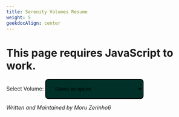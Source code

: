 ```yaml
---
title: Serenity Volumes Resume
weight: 5
geekdocAlign: center
---
```


<style>
.tg {
  border-collapse:collapse;
  border-spacing:0;
}

.tg td {
  border-color: #019d83;
  border-style:solid;
  border-width:1px;
  font-family:Arial, sans-serif;
  font-size:14px;
  overflow: hidden;
  padding:10px 5px;
  word-break:normal;
}

.tg th {
  border-color: #019d83;
  border-style:solid;
  border-width: 2px;
  font-family:Arial, sans-serif;
  font-size:14px;
  font-weight:normal;
  overflow:hidden;
  padding:10px 5px;
  word-break:normal;
  color: white;
  background-color: #00261f;
}
.tg .tg-0pky {
  border-color: #019d83;
  text-align:left;
  vertical-align:top
}
.tg .tg-0lax {
  text-align:left;
  vertical-align:top
}
/* Style the button that is used to open and close the collapsible content */
.collapsible {
  border: solid;
  border-radius: 2px;
  border-color: #019b81;
  background-color: #003129;
  display: flex;
  cursor: pointer;
  padding: 18px;
  width: 100%;
  text-align: center;
  justify-content: center;
  margin-bottom: 20px;
}

.select-volume {
  display: flex;
  flex-direction: row;
  justify-content: center;
  flex-wrap: wrap;
}

/* Style the collapsible content. Note: hidden by default */
.content {
  padding: 0 18px;
  display: none;
  justify-content: center;
  
}

.outer-volume {
  background-color: #00332a;
  width: 95%;
  margin-bottom: 20px;
}

.volume-jacket {
  padding: 10px;
  background-color: #019b81;
  max-width: 276px;
  max-height: 276px;
}

.showcase-image {
  padding: 2px;
  margin-top: 30px;
  background-color: #019b81;
}

.song-details {
  display: flex;
  justify-content: space-around;
  flex-wrap: wrap;
}

.chartlist-div {
  display: flex;
  justify-content: center;
  padding: 10px;
  flex-direction: column;
  align-items: center;
}

.chartlist-expand-button {
  background-color: #004237;
  width: 90%;
}

.mode-content {
  background-color: #004237;
  flex-direction: column;
  position: relative;
  align-items: center;
  justify-content: center;
  border: 3px solid;
  border-width: 2px;
  border-color: #01a085;
  width: 90%;
}

.mode-content:before {
  content: '';
  width: 20px;
	height: 20px;
	background: #00332a;
	border: 2px solid #01a085;
	transform: rotate(45deg);
	position: absolute;
	border-top: 0;
	border-left: 0;
	border-bottom: 0;
	top: -12px;
	left: -13px;
}

.graphic-button {
  margin-left: 10px;
  margin-right: 10px;
  margin-top: 0.5rem;
  margin-bottom: 0.5rem;
  padding-right: 5px;
  padding-left: 5px;
  font-size: 1.25rem;
  display: inline-block;
  border: solid;
  border-color: #01dbb6;
  cursor: pointer;
  background-color: #002e27;
  color: white;
  height: 30px;
}

.chart-section-novice {
  display: flex;
  width: 250px;
  border: 1px solid #0c91d5;
  background-color: #043049;
  flex-direction: column;
  margin-right: 20px;
  margin-left: 20px;
}

.chart-section-easy {
  display: flex;
  width: 250px;
  border: 1px solid  #00d5a5;
  background-color: #004636;
  flex-direction: column;
  margin-right: 20px;
  margin-left: 20px;
}

.chart-section-medium {
  display: flex;
  width: 250px;
  border: 1px solid #d57100;
  background-color: #492500;
  flex-direction: column;
  margin-right: 20px;
  margin-left: 20px;
}

.chart-section-hard {
  display: flex;
  width: 250px;
  border: 1px solid #d50721;
  background-color: #47020b;
  flex-direction: column;
  margin-right: 20px;
  margin-left: 20px;
}

.chart-section-expert {
  display: flex;
  width: 250px;
  border: 1px solid #9406d5;
  background-color: #300249;
  flex-direction: column;
  margin-right: 20px;
  margin-left: 20px;
}

.chart-section-edit {
  display: flex;
  width: 250px;
  border: 1px solid #7f86b9;
  background-color: #2a2c3d;
  flex-direction: column;
  margin-right: 20px;
  margin-left: 20px;
}

.chart-header-section-novice {
  display: flex;
  flex-direction: row;
  justify-content: space-between;
  border: 2px solid #094c6d;
}

.chart-header-section-easy {
  display: flex;
  height: 30%;
  flex-direction: row;
  justify-content: space-between;
  border: 2px solid #046557;
}

.chart-header-section-medium {
  display: flex;
  height: 30%;
  flex-direction: row;
  justify-content: space-between;
  border: 2px solid #57401a;
}

.chart-header-section-hard {
  display: flex;
  height: 30%;
  flex-direction: row;
  justify-content: space-between;
  border: 2px solid #541926;
}

.chart-header-section-expert {
  display: flex;
  height: 30%;
  flex-direction: row;
  justify-content: space-between;
  border: 2px solid #3b186d;
}

.chart-header-section-edit {
  display: flex;
  height: 30%;
  flex-direction: row;
  justify-content: space-between;
  border: 2px solid #33475f;
}

.chart-header-span-section {
  display: flex;
  flex-basis: 70%;
  flex-direction: column; 
  align-items: flex-start;
}

.chart-detail-div-section {
  display: flex;
  flex-direction: column;
  max-height: 273px;
  flex-wrap: wrap;
  padding-right: 20px;
}

.chart-detail-name {
  align-self: start;
  flex-basis: 90%;
}

.chart-detail-name-disabled {
  align-self: start;
  flex-basis: 90%;
  color: #3f4142;
}

.chart-detail-value {
  align-self: end;
}

.chart-detail-value-disabled {
  align-self: end;
  color: #3f4142;
}
</style>

<h1 id="javascriptwarn">This page requires JavaScript to work.</h1>
<label for="volumeSelect">Select Volume:</label>

<select name="volumes" id="volumeSelect" style="min-width: 260px; width: 30%; padding: 16px 20px; border-color: #019b81; border: solid; border-width: 2px; border-radius: 8px; background-color: #003028;">
    <option value="">Select an option</option>
</select>

<div id="contentHolder">
</div>

_Written and Maintained by Moru Zerinho6_

<script>
const warn = document.getElementById('javascriptwarn')

warn.remove()
const volumeSelect = document.getElementById('volumeSelect')
const contentHolder = document.getElementById('contentHolder')
const dbURL = document.documentURI.split('meta')[0] + 'meta/serenity_db.json'

const authorsToString = (authors) => {
  return Array.isArray(authors) ? authors.join(', ') : authors
}

const properGraphicTypeString = (graphicType) => {
  if (graphicType.toLowerCase() === 'bga') {
    return 'BGA'
  }

  if (graphicType.toLowerCase() === 'banner') {
    return 'Banner'
  }

  if (graphicType.toLowerCase() === 'background') {
    return 'Background'
  }

  return 'Jacket'
}

const main = async () => {
  const req = await fetch(dbURL)

  if (req.status !== 200) {
    console.error('Failed to get serenity data. Retrying.')
    main()
  }

  const serenityDb = await req.json()

  if (!serenityDb) {
    alert(
      'Could not load serenity data, try reloading the page or contact the OutFox Team.'
    )
    return
  }

  const volumeSelected = (volumeIndex) => {
    contentHolder.innerHTML = ''

    const volume = serenityDb.volumes[volumeIndex]
    const volumeDiv = document.createElement('div')
    const volumeTitleHeading = document.createElement('h1')

    volumeTitleHeading.innerText = volume.title

    const volumeIntroDiv = document.createElement('div')
    const volumeJacketImg = document.createElement('img')

    volumeJacketImg.setAttribute('class', 'volume-jacket')
    volumeJacketImg.src = volume.graphics.jacket.link

    const volumeDescriptionDiv = document.createElement('div')
    const volumeDescriptionP = document.createElement('p')

    volumeDescriptionP.innerHTML = volume.description

    volumeDescriptionDiv.appendChild(volumeDescriptionP)
    volumeIntroDiv.appendChild(volumeJacketImg)
    volumeIntroDiv.appendChild(volumeDescriptionDiv)

    const volumeSongsHeading = document.createElement('h2')
    volumeSongsHeading.innerText = 'Songs'

    volumeDiv.appendChild(volumeTitleHeading)
    volumeDiv.appendChild(volumeIntroDiv)
    volumeDiv.appendChild(volumeSongsHeading)

    volume.songs.forEach((song, songIndex) => {
      const songExpandButton = document.createElement('button')
      songExpandButton.type = 'button'
      songExpandButton.setAttribute('class', 'collapsible')
      songExpandButton.innerHTML = song.title

      const songResumeDiv = document.createElement('div')
      songResumeDiv.setAttribute('class', 'content')

      const outerVolumeDiv = document.createElement('div')
      outerVolumeDiv.setAttribute('class', 'outer-volume')

      const showcaseDiv = document.createElement('div')
      showcaseDiv.id = `showcaseDiv-${songIndex}`

      const songShowcaseImage = document.createElement('img')
      songShowcaseImage.setAttribute('class', 'showcase-image')
      songShowcaseImage.src = song.graphics?.background?.link
        ? song.graphics.background.link
        : volume.graphics.background.link

      const songGraphicTypes = song.graphics ? Object.keys(song.graphics) : []
      const attributionP = document.createElement('p')
      attributionP.setAttribute('style', 'padding: 3px; color: white;')
      attributionP.setAttribute('id', `graphicAttribution-${songIndex}`)

      if (songGraphicTypes.includes('background')) {
        attributionP.innerText = `Background by ${authorsToString(
          song.graphics.background.author
        )} licensed under ${authorsToString(song.graphics.background.license) || 'a not specified license'}`
      } else {
        attributionP.innerText = `This song has no graphics yet, it is for now falling under background fallback graphic by ${volume.graphics.background.author} licensed under ${volume.graphics.background.license}.`
      }

      showcaseDiv.appendChild(songShowcaseImage)
      outerVolumeDiv.appendChild(attributionP)

      const graphicTypesDiv = document.createElement('div')
      graphicTypesDiv.setAttribute('style', 'padding-bottom: 5px;')

      songGraphicTypes.forEach((graphicType) => {
        if (!song.graphics[graphicType]) return

        const graphicSpan = document.createElement('span')
        graphicSpan.setAttribute('class', 'graphic-button')
        graphicSpan.setAttribute('id', graphicType)

        graphicSpan.onclick = (event) => {
          const showcaseDiv = document.getElementById(`showcaseDiv-${songIndex}`)
          const attributionText = document.getElementById(`graphicAttribution-${songIndex}`)
          console.log(event.target)
          const type = event.target.tagName.toLowerCase() === 'span' ? event.target.id : event.target.parentElement.id
          // It's possible to hit either the span or a element.

          showcaseDiv.innerHTML = ''

          if (
            song.graphics[type].link &&
            song.graphics[type].link.includes('.mp4')
          ) {
            const videoElem = document.createElement('video')
            const sourceElem = document.createElement('source')

            sourceElem.src = song.graphics[type].link

            videoElem.setAttribute('autoplay', '')
            videoElem.setAttribute('class', 'showcase-image')
            videoElem.appendChild(sourceElem)
            showcaseDiv.appendChild(videoElem)
          } else {
            const imgElem = document.createElement('img')
            imgElem.setAttribute('class', 'showcase-image')
            imgElem.src = song.graphics[type].link

            showcaseDiv.appendChild(imgElem)
          }

          attributionText.innerText = `${properGraphicTypeString(
            type
          )} by ${authorsToString(
            song.graphics[type].author
          )} under ${authorsToString(song.graphics[type].license)}`
        }

        const graphicAnchor = document.createElement('a')
        graphicAnchor.setAttribute('class', 'gdoc-button__link')
        graphicAnchor.innerText = properGraphicTypeString(graphicType)

        graphicSpan.appendChild(graphicAnchor)
        graphicTypesDiv.appendChild(graphicSpan)
      })

      /*
       * This is where I would put my song preview
       *
       *
       * If I had any.
       */

      const songDetailsDiv = document.createElement('div')
      songDetailsDiv.id = 'details'
      songDetailsDiv.setAttribute('class', 'song-details')

      const authorDetailDiv = document.createElement('div')
      const authorHeading = document.createElement('h3')
      const authorNameP = document.createElement('p')
      authorDetailDiv.setAttribute('style', 'padding-left: 10px; padding-right: 10px; color: white;')
      authorHeading.innerText = 'Author'
      authorNameP.innerText = authorsToString(song.music_authors)
      authorDetailDiv.appendChild(authorHeading)
      authorDetailDiv.appendChild(authorNameP)

      const bpmDetailDiv = document.createElement('div')
      const bpmHeading = document.createElement('h3')
      const bpmCountP = document.createElement('p')
      bpmDetailDiv.setAttribute('style', 'padding-left: 10px; padding-right: 10px; color: white;')
      bpmHeading.innerText = 'BPM'
      bpmCountP.innerText = Array.isArray(song.bpm) ? song.bpm.join('-') : song.bpm
      bpmDetailDiv.appendChild(bpmHeading)
      bpmDetailDiv.appendChild(bpmCountP)

      const chartsDetailDiv = document.createElement('div')
      const chartsHeading = document.createElement('h3')
      const chartsCountP = document.createElement('p')
      chartsDetailDiv.setAttribute('style', 'padding-left: 10px; padding-right: 10px; color: white;')
      chartsHeading.innerText = 'Chart Count'

      let chartCount = 0
      const chartModes = Object.keys(song.charts)

      if (chartModes.length > 0) {
        chartModes.forEach((modeName) => {
          const modeStyles = Object.keys(song.charts[modeName])
          modeStyles.forEach((styleName) => {
            chartCount += song.charts[modeName][styleName].length
          })
        })

        chartsCountP.innerText = chartCount
      } else {
        chartsCountP.innerText = 'No charts yet.'
      }

      chartsDetailDiv.appendChild(chartsHeading)
      chartsDetailDiv.appendChild(chartsCountP)

      const licenseDetailDiv = document.createElement('div')
      const licenseHeading = document.createElement('h3')
      const licenseP = document.createElement('p')
      licenseHeading.innerText = 'License'
      licenseDetailDiv.setAttribute('style', 'padding-left: 10px; padding-right: 10px; color: white;')
      licenseP.innerText = authorsToString(song.license || 'Not specified')
      licenseDetailDiv.appendChild(licenseHeading)
      licenseDetailDiv.appendChild(licenseP)

      const genreDetailDiv = document.createElement('div')
      const genreHeading = document.createElement('h3')
      const genreP = document.createElement('p')
      genreHeading.innerText = 'Genre'
      genreDetailDiv.setAttribute('style', 'padding-left: 10px; padding-right: 10px; color: white;')
      genreP.innerText = song.genre
      genreDetailDiv.appendChild(genreHeading)
      genreDetailDiv.appendChild(genreP)

      const lengthDetailDiv = document.createElement('div')
      const lengthHeading = document.createElement('h3')
      const lengthP = document.createElement('p')
      lengthDetailDiv.setAttribute('style', 'padding-left: 10px; padding-right: 10px; color: white;')
      lengthHeading.innerText = 'Length'
      lengthP.innerText = song.length
      lengthDetailDiv.appendChild(lengthHeading)
      lengthDetailDiv.appendChild(lengthP)

      songDetailsDiv.appendChild(authorDetailDiv)
      songDetailsDiv.appendChild(bpmDetailDiv)
      songDetailsDiv.appendChild(chartsDetailDiv)
      songDetailsDiv.appendChild(licenseDetailDiv)
      songDetailsDiv.appendChild(licenseDetailDiv)
      songDetailsDiv.appendChild(genreDetailDiv)
      songDetailsDiv.appendChild(lengthDetailDiv)

      outerVolumeDiv.appendChild(showcaseDiv)
      outerVolumeDiv.appendChild(attributionP)
      outerVolumeDiv.appendChild(graphicTypesDiv)
      outerVolumeDiv.appendChild(songDetailsDiv)

      if (chartModes.length > 0) {
        const chartListHeading = document.createElement('h3')
        chartListHeading.setAttribute('style', 'color: white;')
        chartListHeading.innerText = 'Charts List'

        const clickExpandP = document.createElement('p')
        clickExpandP.setAttribute('style', 'color: white;')
        clickExpandP.innerText = 'Click to Expand'

        outerVolumeDiv.appendChild(chartListHeading)
        outerVolumeDiv.appendChild(clickExpandP)

        chartModes.forEach((modeName) => {
          const chartListDiv = document.createElement('div')
          chartListDiv.setAttribute('class', 'chartlist-div')

          const modeButton = document.createElement('button')
          modeButton.type = 'button'
          modeButton.setAttribute(
            'class',
            'collapsible chartlist-expand-button'
          )
          modeButton.innerText = modeName

          chartListDiv.appendChild(modeButton)
          const modeContentDiv = document.createElement('div')
          modeContentDiv.setAttribute('class', 'content mode-content')
          const modeStyles = Object.keys(song.charts[modeName])

          modeStyles.forEach((styleName) => {
            const styleHeading = document.createElement('h3')
            styleHeading.setAttribute('style', 'color: white;')
            styleHeading.innerText = styleName

            modeContentDiv.appendChild(styleHeading)

            const styleContent = document.createElement('div')
            styleContent.setAttribute('style', 'display: flex; flex-wrap: wrap; justify-content: space-around;')
            modeContentDiv.appendChild(styleContent)

            song.charts[modeName][styleName].forEach((chart) => {
              const chartSectionDiv = document.createElement('div')
              chartSectionDiv.setAttribute('class', `chart-section-${chart.difficulty.toLowerCase()}`)
              chartSectionDiv.setAttribute('style', 'margin-bottom: 20px;')

              const chartHeaderSectionDiv = document.createElement('div')
              chartHeaderSectionDiv.setAttribute('class', `chart-header-section-${chart.difficulty.toLowerCase()}`)

              const chartHeaderSpan = document.createElement('span')
              chartHeaderSpan.setAttribute('class', 'chart-header-span-section')

              const difficultyNameHeading = document.createElement('h3')
              difficultyNameHeading.setAttribute('style', 'padding-left: 15px; margin-bottom: -25px;')
              difficultyNameHeading.innerText = chart.difficulty

              const authorNameHeading = document.createElement('h4')
              authorNameHeading.setAttribute('style', 'padding-left: 15px;')
              authorNameHeading.innerText = chart.author

              chartHeaderSpan.appendChild(difficultyNameHeading)
              chartHeaderSpan.appendChild(authorNameHeading)

              const meterHeading = document.createElement('h1')
              meterHeading.setAttribute('style', 'padding-right: 15px;')
              meterHeading.innerText = chart.meter

              chartHeaderSectionDiv.appendChild(chartHeaderSpan)
              chartHeaderSectionDiv.appendChild(meterHeading)

              chartSectionDiv.appendChild(chartHeaderSectionDiv)

              //// - Details

              const chartDetailSectionDiv = document.createElement('div')
              chartDetailSectionDiv.setAttribute('class', 'chart-detail-div-section')

              const chartData = chart.chart_info
              const [
                taps, hands, jumps, rolls, 
                holds, lifts, mines, fakes
              ] = 
              [
                chartData.notes, chartData.hands, chartData.jumps, chartData.rolls,
                chartData.holds, chartData.lifts, chartData.mines, chartData.fakes
              ]
              const detailNames = ['TAPS', 'HANDS', 'JUMPS', 'ROLLS', 'HOLDS', 'LIFTS', 'MINES', 'FAKES']
              const detailValues = [taps, hands, jumps, rolls, holds, lifts, mines, fakes]

              for (let i = 0; i < detailNames.length; i++) {
                const chartDetail = document.createElement('div')
                chartDetail.setAttribute('class', 'chart-detail')
                chartDetail.setAttribute('style', 'display: flex')

                const valueMatters = !!detailValues[i]
                const detailNameHeading = document.createElement('h4')
                detailNameHeading.setAttribute('class', `chart-detail-name${valueMatters ? '' : '-disabled'}`)
                detailNameHeading.innerText = detailNames[i] + ':'

                const detailValueHeading = document.createElement('h4')
                detailValueHeading.setAttribute('class', `chart-detail-value${valueMatters ? '' : '-disabled'}`)
                detailValueHeading.innerText = detailValues[i] || 0

                chartDetail.appendChild(detailNameHeading)
                chartDetail.appendChild(detailValueHeading)
                chartDetailSectionDiv.appendChild(chartDetail)
              }

              chartSectionDiv.appendChild(chartDetailSectionDiv)
              styleContent.appendChild(chartSectionDiv)
            })

            // REPLACE THIS
            /*
            const tableDiv = document.createElement('div') 
            tableDiv.setAttribute('style', 'overflow-x: auto; max-width: 90%;')

            const tableElem = document.createElement('table')
            tableElem.setAttribute('class', 'tg')

            const thead = document.createElement('thead')
            const tr = document.createElement('tr')
            const authorTh = document.createElement('th')
            const difficultyTh = document.createElement('th')
            const meterTh = document.createElement('th')
            authorTh.innerText = 'Author'
            difficultyTh.innerText = 'Difficulty'
            meterTh.innerText = 'Meter'
            tr.appendChild(authorTh)
            tr.appendChild(difficultyTh)
            tr.appendChild(meterTh)
            thead.appendChild(tr)

            const tbody = document.createElement('tbody')

            song.charts[modeName][styleName].forEach((chart) => {
              const tr = document.createElement('tr')
              const authorTh = document.createElement('th')
              const difficultyTh = document.createElement('th')
              const meterTh = document.createElement('th')

              authorTh.setAttribute('class', 'tg-0pky')
              authorTh.innerText = authorsToString(chart.author)

              difficultyTh.setAttribute('class', 'tg-0pky')
              difficultyTh.innerText = chart.difficulty

              meterTh.setAttribute('class', 'tg-0pky')
              meterTh.innerText = chart.meter

              tr.appendChild(authorTh)
              tr.appendChild(difficultyTh)
              tr.appendChild(meterTh)
              tbody.appendChild(tr)
            })

            tableElem.appendChild(thead)
            tableElem.appendChild(tbody)
            tableDiv.appendChild(tableElem)
            */
            
            // modeContentDiv.appendChild(tableDiv)
          })

          chartListDiv.appendChild(modeContentDiv)
          outerVolumeDiv.appendChild(chartListDiv)
        })
      }

      songResumeDiv.appendChild(outerVolumeDiv)
      volumeDiv.appendChild(songExpandButton)
      volumeDiv.appendChild(songResumeDiv)
      contentHolder.appendChild(volumeDiv)
    })

    // Make expand buttons work
    const coll = document.getElementsByClassName('collapsible')
    let i

    for (i = 0; i < coll.length; i++) {
      coll[i].addEventListener('click', function () {
        this.classList.toggle('active')
        const content =
          this.parentNode.tagName === 'P'
            ? this.parentNode.nextElementSibling
            : this.nextElementSibling // The button is inside a <p> for some reason so we have to escape it.

        if (content.style.display === 'flex') {
          content.style.display = 'none'
        } else {
          content.style.display = 'flex'
        }
      })
    }
  }

  serenityDb.volumes.forEach((volume, i) => {
    const volumeOption = document.createElement('option')
    volumeOption.innerText = volume.title
    volumeOption.value = i

    volumeSelect.appendChild(volumeOption)
  })

  volumeSelect.addEventListener('change', (event) => {
    volumeSelected(Number(event.target.value))
  })
}

main()

</script>

